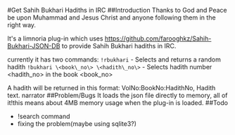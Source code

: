 #Get Sahih Bukhari Hadiths in IRC
##Introduction
Thanks to God and Peace be upon Muhammad and Jesus Christ and anyone following them in the right way.

It's a limnoria plug-in which uses https://github.com/farooghkz/Sahih-Bukhari-JSON-DB to provide Sahih Bukhari hadiths in IRC.

currently it has two commands:
`!rbukhari` - Selects and returns a random hadith
`!bukhari \<book\_no\> \<hadith\_no\>` - Selects hadith number \<hadith\_no\> in the book \<book\_no\>

A hadith will be returned in this format:
 VolNo:BookNo:HadithNo, Hadith text. narrator
##Problem/Bugs
It loads the json file directly to memory, all of it!this means about 4MB memory usage when the plug-in is loaded.
##Todo
 - !search command
 - fixing the problem(maybe using sqlite3?)

